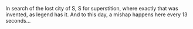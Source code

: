 In search of the lost city of S, S for superstition, where exactly that was invented, as legend has it. And to this day, a mishap happens here every 13 seconds…